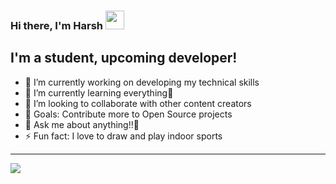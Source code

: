 ### Hi there, I'm Harsh <img src="https://user-images.githubusercontent.com/61085254/120146254-6c70ff80-c202-11eb-802a-b811b504735b.gif" alt=" " width="30px" height="30px">


## I'm a student, upcoming developer!
- 🔭 I’m currently working on developing my technical skills
- 🌱 I’m currently learning everything🤣
- 👯 I’m looking to collaborate with other content creators
- 🥅 Goals: Contribute more to Open Source projects
- 💬 Ask me about anything!!🤖
- ⚡ Fun fact: I love to draw and play indoor sports

---
<img 
   src="https://github-readme-stats.vercel.app/api?username=moraneharsh&show_icons=true&theme=tokyonight" 
/>


